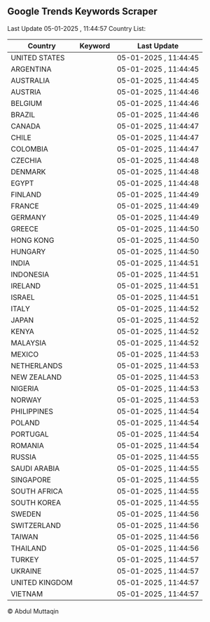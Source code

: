 
## Google Trends Keywords Scraper

Last Update 05-01-2025 , 11:44:57
Country List:

| Country | Keyword | Last Update |
| --- | --- | --- |
| UNITED STATES |  | 05-01-2025 , 11:44:45 |
| ARGENTINA |  | 05-01-2025 , 11:44:45 |
| AUSTRALIA |  | 05-01-2025 , 11:44:45 |
| AUSTRIA |  | 05-01-2025 , 11:44:46 |
| BELGIUM |  | 05-01-2025 , 11:44:46 |
| BRAZIL |  | 05-01-2025 , 11:44:46 |
| CANADA |  | 05-01-2025 , 11:44:47 |
| CHILE |  | 05-01-2025 , 11:44:47 |
| COLOMBIA |  | 05-01-2025 , 11:44:47 |
| CZECHIA |  | 05-01-2025 , 11:44:48 |
| DENMARK |  | 05-01-2025 , 11:44:48 |
| EGYPT |  | 05-01-2025 , 11:44:48 |
| FINLAND |  | 05-01-2025 , 11:44:49 |
| FRANCE |  | 05-01-2025 , 11:44:49 |
| GERMANY |  | 05-01-2025 , 11:44:49 |
| GREECE |  | 05-01-2025 , 11:44:50 |
| HONG KONG |  | 05-01-2025 , 11:44:50 |
| HUNGARY |  | 05-01-2025 , 11:44:50 |
| INDIA |  | 05-01-2025 , 11:44:51 |
| INDONESIA |  | 05-01-2025 , 11:44:51 |
| IRELAND |  | 05-01-2025 , 11:44:51 |
| ISRAEL |  | 05-01-2025 , 11:44:51 |
| ITALY |  | 05-01-2025 , 11:44:52 |
| JAPAN |  | 05-01-2025 , 11:44:52 |
| KENYA |  | 05-01-2025 , 11:44:52 |
| MALAYSIA |  | 05-01-2025 , 11:44:52 |
| MEXICO |  | 05-01-2025 , 11:44:53 |
| NETHERLANDS |  | 05-01-2025 , 11:44:53 |
| NEW ZEALAND |  | 05-01-2025 , 11:44:53 |
| NIGERIA |  | 05-01-2025 , 11:44:53 |
| NORWAY |  | 05-01-2025 , 11:44:53 |
| PHILIPPINES |  | 05-01-2025 , 11:44:54 |
| POLAND |  | 05-01-2025 , 11:44:54 |
| PORTUGAL |  | 05-01-2025 , 11:44:54 |
| ROMANIA |  | 05-01-2025 , 11:44:54 |
| RUSSIA |  | 05-01-2025 , 11:44:55 |
| SAUDI ARABIA |  | 05-01-2025 , 11:44:55 |
| SINGAPORE |  | 05-01-2025 , 11:44:55 |
| SOUTH AFRICA |  | 05-01-2025 , 11:44:55 |
| SOUTH KOREA |  | 05-01-2025 , 11:44:55 |
| SWEDEN |  | 05-01-2025 , 11:44:56 |
| SWITZERLAND |  | 05-01-2025 , 11:44:56 |
| TAIWAN |  | 05-01-2025 , 11:44:56 |
| THAILAND |  | 05-01-2025 , 11:44:56 |
| TURKEY |  | 05-01-2025 , 11:44:57 |
| UKRAINE |  | 05-01-2025 , 11:44:57 |
| UNITED KINGDOM |  | 05-01-2025 , 11:44:57 |
| VIETNAM |  | 05-01-2025 , 11:44:57 |

© Abdul Muttaqin
